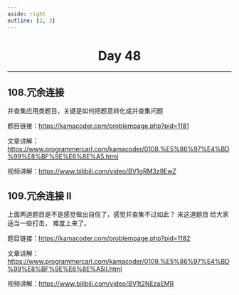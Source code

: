 ```yaml
---
aside: right
outline: [2, 3]
---
```


<h1 style="text-align: center; font-weight: bold;">Day 48</h1>

---

## 108.冗余连接

并查集应用类题目，关键是如何把题意转化成并查集问题

题目链接：https://kamacoder.com/problempage.php?pid=1181

文章讲解：https://www.programmercarl.com/kamacoder/0108.%E5%86%97%E4%BD%99%E8%BF%9E%E6%8E%A5.html

视频讲解：https://www.bilibili.com/video/BV1gRM3z9EwZ

## 109.冗余连接 II

上面两道题目是不是感觉做出自信了，感觉并查集不过如此？
来这道题目 给大家适当一些打击， 难度上来了。

题目链接：https://kamacoder.com/problempage.php?pid=1182

文章讲解：https://www.programmercarl.com/kamacoder/0109.%E5%86%97%E4%BD%99%E8%BF%9E%E6%8E%A5II.html

视频讲解：https://www.bilibili.com/video/BV1t2NEzaEMR
